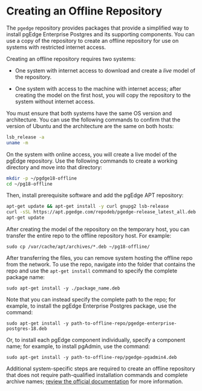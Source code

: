 # Creating an Offline Repository

The `pgedge` repository provides packages that provide a simplified way to install pgEdge Enterprise Postgres and its supporting components.  You can use a copy of the repository to create an offline repository for use on systems with restricted internet access.

Creating an offline repository requires two systems:

* One system with internet access to download and create a *live* model of the repository. 

* One system with access to the machine with internet access; after creating the model on the first host, you will copy the repository to the system without internet access.

You must ensure that both systems have the same OS version and architecture. You can use the following commands to confirm that the version of Ubuntu and the architecture are the same on both hosts:

```bash
lsb_release -a
uname -m
```

On the system with online access, you will create a live model of the pgEdge repository.  Use the following commands to create a working directory and move into that directory:

```bash
mkdir -p ~/pgdge18-offline
cd ~/pg18-offline
```

Then, install prerequisite software and add the pgEdge APT repository:

```bash
apt-get update && apt-get install -y curl gnupg2 lsb-release
curl -sSL https://apt.pgedge.com/repodeb/pgedge-release_latest_all.deb -o /tmp/pgedge-release.deb && sudo dpkg -i /tmp/pgedge-release.deb && rm -f /tmp/pgedge-release.deb || true 
apt-get update
```

After creating the model of the repository on the temporary host, you can transfer the entire repo to the offline repository host.  For example:

`sudo cp /var/cache/apt/archives/*.deb ~/pg18-offline/`

After transferring the files, you can remove system hosting the offline repo from the network.  To use the repo, navigate into the folder that contains the repo and use the `apt-get install` command to specify the complete package name:

   `sudo apt-get install -y ./package_name.deb` 

Note that you can instead specify the complete path to the repo; for example, to install the pgEdge Enterprise Postgres package, use the command:

   `sudo apt-get install -y path-to-offline-repo/pgedge-enterprise-postgres-18.deb` 

Or, to install each pgEdge component individually, specify a component name; for example, to install pgAdmin, use the command:

   `sudo apt-get install -y path-to-offline-rep/pgedge-pgadmin4.deb` 

Additional system-specific steps are required to create an offline repository that does not require path-qualified installation commands and complete archive names; [review the official documentation](https://wiki.debian.org/DebianRepository) for more information.